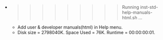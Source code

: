 * >>>>>>>>> Running inst-std-help-manuals-html.sh ...
  * Add user & developer manuals(html) in Help menu.
  * Disk size = 2798040K. Space Used = 76K. Runtime = 00:00:00:01.

